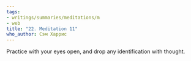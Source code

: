 ```yaml
---
tags:
- writings/summaries/meditations/m
- web
title: "22. Meditation 11"
who_author: Сэм Харрис
---
```


Practice with your eyes open, and drop any identification with thought.